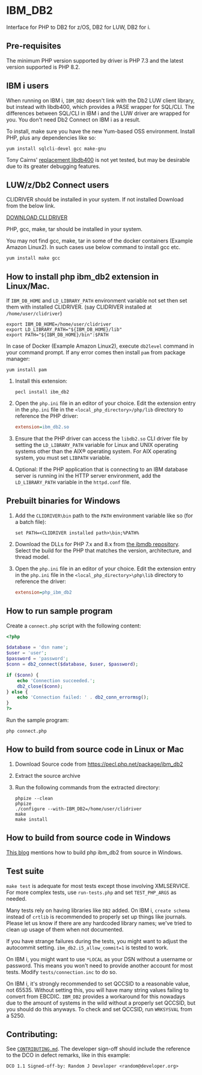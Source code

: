 # IBM_DB2

Interface for PHP to DB2 for z/OS, DB2 for LUW, DB2 for i.

## Pre-requisites

The minimum PHP version supported by driver is PHP 7.3 and the latest version supported is PHP 8.2.

## IBM i users

When running on IBM i, `IBM_DB2` doesn't link with the Db2 LUW client library,
but instead with libdb400, which provides a PASE wrapper for SQL/CLI. The
differences between SQL/CLI in IBM i and the LUW driver are wrapped for you.
You don't need Db2 Connect on IBM i as a result.

To install, make sure you have the new Yum-based OSS environment. Install PHP,
plus any dependencies like so:

```shell
yum install sqlcli-devel gcc make-gnu
```

Tony Cairns' [replacement libdb400](https://bitbucket.org/litmis/db2sock/src/master/db2/)
is not yet tested, but may be desirable due to its greater debugging features.

## LUW/z/Db2 Connect users

CLIDRIVER should be installed in your system.
If not installed Download from the below link.

<a name="downloadCli"></a> [DOWNLOAD CLI DRIVER](https://public.dhe.ibm.com/ibmdl/export/pub/software/data/db2/drivers/odbc_cli/)

PHP, gcc, make, tar should be installed in your system.

You may not find gcc, make, tar in some of the docker containers (Example Amazon Linux2).
In such cases use below command to install gcc etc.

```shell
yum install make gcc
```
## How to install php ibm_db2 extension in Linux/Mac.

If `IBM_DB_HOME` and `LD_LIBRARY_PATH` environment variable not set then set them with installed CLIDRIVER.
(say CLIDRIVER installed at `/home/user/clidriver`)

```shell
export IBM_DB_HOME=/home/user/clidriver 
export LD_LIBRARY_PATH="${IBM_DB_HOME}/lib"
export PATH="${IBM_DB_HOME}/bin":$PATH
```

In case of Docker (Example Amazon Linux2), execute `db2level` command in your command prompt. If any error comes then install
`pam` from package manager:

```shell
yum install pam
```

1. Install this extension:

   ```shell
   pecl install ibm_db2
   ```
        
2. Open the `php.ini` file in an editor of your choice. Edit the extension entry in the
   `php.ini` file in the `<local_php_directory>/php/lib` directory to reference the PHP driver:

   ```ini
   extension=ibm_db2.so
   ```
       
3. Ensure that the PHP driver can access the `libdb2.so` CLI driver file by
   setting the `LD_LIBRARY_PATH` variable for Linux and UNIX operating systems
   other than the AIX® operating system. For AIX operating system, you must set `LIBPATH` variable. 

4. Optional: If the PHP application that is connecting to an IBM database server is running ini
   the HTTP server environment, add the `LD_LIBRARY_PATH` variable in the `httpd.conf` file.

## Prebuilt binaries for Windows

1. Add the `CLIDRIVER\bin` path to the `PATH` environment variable like so (for a batch file):
    ```
    set PATH=<CLIDRIVER installed path>\bin;%PATH%
    ```
2. Download the DLLs for PHP 7.x and 8.x from [the ibmdb repository](https://github.com/ibmdb/php_ibm_db2).
   Select the build for the PHP that matches the version, architecture, and thread model.

3. Open the `php.ini` file in an editor of your choice. Edit the extension entry in the
   `php.ini` file in the `<local_php_directory>\php\lib` directory to reference the driver:

    ```ini
    extension=php_ibm_db2
    ```

## How to run sample program

Create a `connect.php` script with the following content:

```php
<?php

$database = 'dsn name';
$user = 'user';
$password = 'password';
$conn = db2_connect($database, $user, $password);

if ($conn) {
    echo 'Connection succeeded.';
    db2_close($conn);
} else {
    echo 'Connection failed: ' . db2_conn_errormsg();
}
?>
```

Run the sample program:

```shell
php connect.php
```

## How to build from source code in Linux or Mac

1. Download Source code from https://pecl.php.net/package/ibm_db2
2. Extract the source archive
3. Run the following commands from the extracted directory:

    ```shell
    phpize --clean
    phpize
    ./configure --with-IBM_DB2=/home/user/clidriver
    make
    make install
    ```
## How to build from source code in Windows

[This blog](https://www.ibm.com/developerworks/community/blogs/96960515-2ea1-4391-8170-b0515d08e4da/entry/Install_PHP_ibm_db2_Driver?lang=en)
mentions how to build php ibm_db2 from source in Windows.

## Test suite

`make test` is adequate for most tests except those involving XMLSERVICE.
For more complex tests, use `run-tests.php` and set `TEST_PHP_ARGS` as needed.

Many tests rely on having libraries like `DB2` added. On IBM i, `create schema`
instead of `crtlib` is recommended to properly set up things like journals.
Please let us know if there are any hardcoded library names; we've tried to
clean up usage of them when not documented.

If you have strange failures during the tests, you might want to adjust the
autocommit setting. `ibm_db2.i5_allow_commit=1` is tested to work.

On IBM i, you might want to use `*LOCAL` as your DSN without a username or
password. This means you won't need to provide another account for most tests.
Modify `tests/connection.inc` to do so.

On IBM i, it's strongly recommended to set QCCSID to a reasonable value, not
65535. Without setting this, you will have many string values failing to
convert from EBCDIC. `IBM_DB2` provides a workaround for this nowadays due to
the amount of systems in the wild without a properly set QCCSID, but you
should do this anyways. To check and set QCCSID, run `WRKSYSVAL` from a 5250.

## Contributing:

See [`CONTRIBUTING.md`](CONTRIBUTING.md).
The developer sign-off should include the reference to the DCO in defect remarks, like in this example:

```
DCO 1.1 Signed-off-by: Random J Developer <random@developer.org>
```
